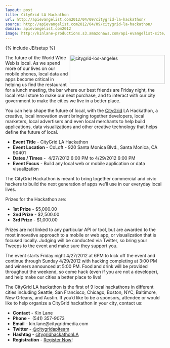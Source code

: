 ```yaml
---
layout: post
title: CityGrid LA Hackathon
url: http://apievangelist.com2012/04/09/citygrid-la-hackathon/
source: http://apievangelist.com2012/04/09/citygrid-la-hackathon/
domain: apievangelist.com2012
image: http://kinlane-productions.s3.amazonaws.com/api-evangelist-site/blog/citygrid-los-angeles.png
---
```

{% include JB/setup %}<p>
     <a href="http://citygridhackathonla.eventbrite.com/"><img class="aligncenter size-medium wp-image-1047" title="citygrid-los-angeles" src="http://www.citygridmedia.com/developer/wp-content/uploads/2012/04/citygrid-los-angeles-300x91.png"  width="300" height="91" align="right" /></a>The future of the World Wide Web is local. As we spend more of our lives on our mobile phones, local data and apps become critical in helping us find the restaurant for a lunch meeting, the bar where our best friends are Friday night, the local retail store to make our next purchase, and to interact with our city government to make the cities we live in a better place.
</p>
<p>
     You can help shape the future of local, with the <a title="CityGrid" href="http://www.citygrid.com/">CityGrid</a> LA Hackathon, a creative, local innovation event bringing together developers, local marketers, local advertisers and even local merchants to help build applications, data visualizations and other creative technology that helps define the future of local.
</p>
<ul>
     <li>
          <strong>Event Title</strong> - CityGrid LA Hackathon
     </li>
     <li>
          <strong>Event Location</strong> - CoLoft - 920 Santa Monica Blvd., Santa Monica, CA 90401
     </li>
     <li>
          <strong>Dates / Times</strong> -  4/27/2012 6:00 PM to 4/29/2012 6:00 PM
     </li>
     <li>
          <strong>Event Focus</strong> - Build any local web or mobile application or data visualization
     </li>
</ul>
<p>
     The CityGrid Hackathon is meant to bring together commercial and civic hackers to build the next generation of apps we’ll use in our everyday local lives.
</p>
<p>
     Prizes for the Hackathon are:
</p>
<ul>
     <li>
          <strong>1st Prize</strong> - $5,000.00
     </li>
     <li>
          <strong>2nd Prize</strong> - $2,500.00
     </li>
     <li>
          <strong>3rd Prize</strong> - $1,000.00
     </li>
</ul>
<p>
     Prizes are not linked to any particular API or tool, but are awarded to the most innovative approach to a mobile or web app, or visualization that is focused locally. Judging will be conducted via Twitter, so bring your Tweeps to the event and make sure they support you.
</p>
<p>
     The event starts Friday night 4/27/2012 at 6PM to kick off the event and continue through Sunday 4/29/2012 with hacking completing at 3:00 PM and winners announced at 5:00 PM. Food and drink will be provided throughout the weekend, so come hack (even if you are not a developer), and help make our cities a better place to live!
</p>
<p>
     The CityGrid LA hackathon is the first of 9 local hackathons in different cities including Seattle, San Francisco, Chicago, Boston, NYC, Baltimore, New Orleans, and Austin. If you’d like to be a sponsors, attendee or would like to help organize a CityGrid hackathon in your city, contact us:
</p>
<ul>
     <li>
          <strong>Contact</strong> - Kin Lane
     </li>
     <li>
          <strong>Phone</strong> -  (541) 357-9073
     </li>
     <li>
          <strong>Email</strong> - kin.lane@citygridmedia.com
     </li>
     <li>
          <strong>Twitter</strong> - <a title="@CityGridAPITeam" href="https://twitter.com/!/CityGridAPITeam">@citygridapiteam</a>
     </li>
     <li>
          <strong>Hashtag</strong> - <a title="citygridhackathonla" href="https://twitter.com/!/search/realtime/%23citygridhackathonLA">citygridhackathonLA</a>
     </li>
     <li>
          <strong>Registration</strong> - <a title="Register Now" href="http://citygridhackathonla.eventbrite.com/">Register Now</a>!
     </li>
</ul>
